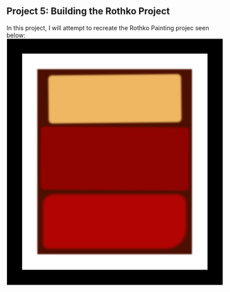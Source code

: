 ## Project 5: Building the Rothko Project

In this project, I will attempt to recreate the Rothko Painting projec seen below:
![screenshpot](Images/screenshot.PNG)
